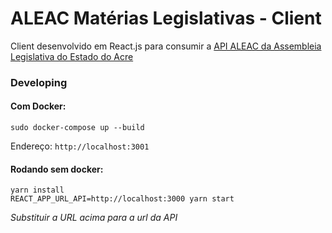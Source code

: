 # ALEAC Matérias Legislativas - Client
Client desenvolvido em React.js para consumir a [API ALEAC da Assembleia Legislativa do Estado do Acre](https://github.com/asaferamos/aleac-proposals-api)

### Developing
#### Com Docker:
`sudo docker-compose up --build`

Endereço: `http://localhost:3001`

#### Rodando sem docker:
```
yarn install
REACT_APP_URL_API=http://localhost:3000 yarn start
```
_Substituir a URL acima para a url da API_
